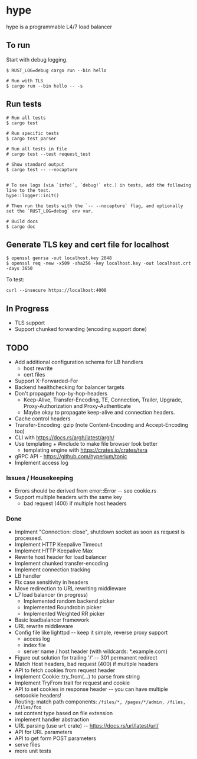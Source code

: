 # hype

hype is a programmable L4/7 load balancer

## To run

Start with debug logging.

```
$ RUST_LOG=debug cargo run --bin hello

# Run with TLS
$ cargo run --bin hello -- -s
```

## Run tests

```
# Run all tests
$ cargo test

# Run specific tests
$ cargo test parser

# Run all tests in file
# cargo test --test request_test

# Show standard output
$ cargo test -- --nocapture


# To see logs (via `info!`, `debug!` etc.) in tests, add the following line to the test.
hype::logger::init()

# Then run the tests with the `-- --nocapture` flag, and optionally set the `RUST_LOG=debug` env var.

# Build docs
$ cargo doc
```

## Generate TLS key and cert file for localhost

```
$ openssl genrsa -out localhost.key 2048
$ openssl req -new -x509 -sha256 -key localhost.key -out localhost.crt -days 3650
```

To test:

```
curl --insecure https://localhost:4000
```

## In Progress

-   TLS support
-   Support chunked forwarding (encoding support done)

## TODO

-   Add additional configuration schema for LB handlers
    -   host rewrite
    -   cert files
-   Support X-Forwarded-For
-   Backend healthchecking for balancer targets
-   Don't propagate hop-by-hop-headers
    -   Keep-Alive, Transfer-Encoding, TE, Connection, Trailer, Upgrade, Proxy-Authorization and Proxy-Authenticate
    -   Maybe okay to propagate keep-alive and connection headers.
-   Cache control headers
-   Transfer-Encoding: gzip (note Content-Encoding and Accept-Encoding too)
-   CLI with https://docs.rs/argh/latest/argh/
-   Use templating + #include to make file browser look better
    -   templating engine with https://crates.io/crates/tera
-   gRPC API - https://github.com/hyperium/tonic
-   Implement access log

### Issues / Housekeeping

-   Errors should be derived from error::Error -- see cookie.rs
-   Support multiple headers with the same key
    -   bad request (400) if multiple host headers

### Done

-   Implment "Connection: close", shutdown socket as soon as request is processed.
-   Implement HTTP Keepalive Timeout
-   Implement HTTP Keepalive Max
-   Rewrite host header for load balancer
-   Implement chunked transfer-encoding
-   Implement connection tracking
-   LB handler
-   Fix case sensitivity in headers
-   Move redirection to URL rewriting middleware
-   L7 load balancer (in progress)
    -   Implemented random backend picker
    -   Implemented Roundrobin picker
    -   Implemented Weighted RR picker
-   Basic loadbalancer framework
-   URL rewrite middleware
-   Config file like lighttpd -- keep it simple, reverse proxy support
    -   access log
    -   index file
    -   server name / host header (with wildcards: \*.example.com)
-   Figure out solution for trailing '/' -- 301 permanent redirect
-   Match Host headers, bad request (400) if multiple headers
-   API to fetch cookies from request header
-   Implement Cookie::try_from(...) to parse from string
-   Implement TryFrom trait for request and cookie
-   API to set cookies in response header -- you can have multiple setcookie headers!
-   Routing: match path components: `/files/*, /pages/*/admin, /files, /files/foo`
-   set content type based on file extension
-   implement handler abstraction
-   URL parsing (use `url` crate) -- https://docs.rs/url/latest/url/
-   API for URL parameters
-   API to get form POST parameters
-   serve files
-   more unit tests
